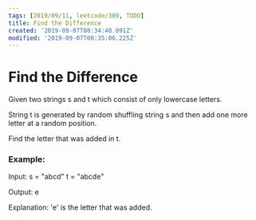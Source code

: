 ```yaml
---
tags: [2019/09/11, leetcode/389, TODO]
title: Find the Difference
created: '2019-09-07T08:34:48.091Z'
modified: '2019-09-07T08:35:06.225Z'
---
```


# Find the Difference

Given two strings s and t which consist of only lowercase letters.

String t is generated by random shuffling string s and then add one more letter at a random position.

Find the letter that was added in t.

### Example:

Input:
s = "abcd"
t = "abcde"

Output:
e

Explanation:
'e' is the letter that was added.



